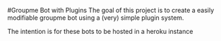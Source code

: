 #Groupme Bot with Plugins
The goal of this project is to create a easily modifiable groupme bot using a (very) simple plugin system.

The intention is for these bots to be hosted in a heroku instance
